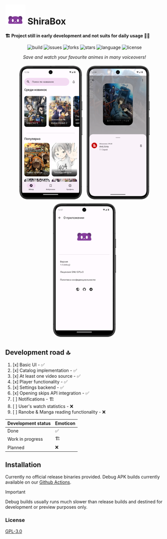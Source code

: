 # ![Logo](./images/logo.png) ShiraBox

**🏗️ Project still in early development and not suits for daily usage 🧑‍💻**

<p align="center">
  <img alt="build" src="https://img.shields.io/github/actions/workflow/status/urFate/shirabox-app/build-unsigned.yml?branch=master&style=flat&logo=gradle&style=flat-square">
  <img alt="issues" src="https://img.shields.io/github/issues/urFate/shirabox-app">
  <img alt="forks" src="https://img.shields.io/github/forks/urFate/shirabox-app?style=flat&logo=github">
  <img alt="stars" src="https://img.shields.io/github/stars/urFate/shirabox-app?style=flat&logo=github">
  <img alt="language" src="https://img.shields.io/github/languages/top/urFate/shirabox-app?style=flat&logo=kotlin">
  <img alt="license" src="https://img.shields.io/github/license/urFate/shirabox-app?style=flat">
</p>

<p align="center">
    <em>Save and watch your favourite animes in many voiceovers!</em>
</p>

<div align="center">
    <img alt="screenshot-1" src="./images/explore.png" width="200" style="border-radius: 15px;
        padding: 5px">
    <img alt="screenshot-2" src="./images/source_choose.png" width="200" style="border-radius: 15px;
        padding: 5px">
    <img alt="screenshot-3" src="./images/about.png" width="200" style="border-radius: 15px;
        padding: 5px">
</div>

## Development road 🔝

1. [x] Basic UI - ✅
2. [x] Catalog implementation - ✅
3. [x] At least one video source - ✅
4. [x] Player functionality - ✅
5. [x] Settings backend - ✅
6. [x] Opening skips API integration - ✅
7. [ ] Notifications - 🏗️
8. [ ] User's watch statistics - ❌
9. [ ] Ranobe & Manga reading functionality - ❌

| Development status | Emoticon  |
|--------------------|-----------|
| Done               |✅        |
| Work in progress   |🏗️        |
| Planned            |❌        |

## Installation

Currently no official release binaries provided.
Debug APK builds currently available on our [Github Actions](https://github.com/urFate/shirabox-app/actions).

> [!IMPORTANT]
> Debug builds usually runs much slower than release builds and destined for development or preview purposes only.

### License

[GPL-3.0](https://github.com/urFate/shirabox-app?tab=GPL-3.0-1-ov-file)
